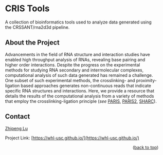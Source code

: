 <div id ="top"></div>

<!-- PROJECT NAME -->
# CRIS Tools
A collection of bioinformatics tools used to analyze data generated using the CRSSANT/rna2d3d pipeline.

<!-- ABOUT THE PROJECT -->
## About the Project

Advancements in the field of RNA structure and interaction studies have enabled high throughput analysis of RNAs, revealing base pairing and higher order interactions. Despite the progress on the experimental methods for studying RNA secondary and intermolecular complexes, computational analysis of such data generated has remained a challenge. One subset of such experimental methods, the crosslinking- and proximity-ligation based approaches generates non-continuous reads that indicate specific RNA structures and interactions. Here, we provide a resource that details the results of the computational analysis from a variety of methods that employ the crosslinking-ligation principle (*see* [PARIS](https://pubmed.ncbi.nlm.nih.gov/27180905/), [PARIS2](https://www.nature.com/articles/s41467-021-22552-y), [SHARC](https://www.nature.com/articles/s41467-022-28602-3)). 

<!-- CONTACT -->
## Contact

[Zhipeng Lu](https://zhipenglulab.org)

Project Link: [https://whl-usc.github.io/](https://whl-usc.github.io/)

<p align="right">(<a href="#top">back to top</a>)</p>
